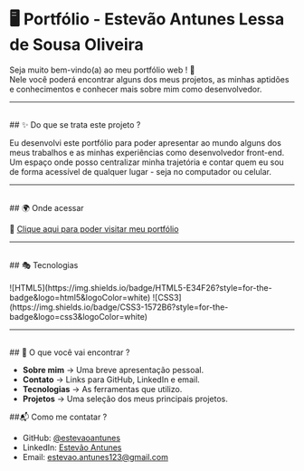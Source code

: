 # 🖥️ Portfólio - Estevão Antunes Lessa de Sousa Oliveira

Seja muito bem-vindo(a) ao meu portfólio web ! 🤚<br>
Nele você poderá encontrar alguns dos meus projetos, as minhas aptidões e conhecimentos e conhecer mais sobre mim como desenvolvedor.

---
<br>
## ✨ Do que se trata este projeto ?<br> 

Eu desenvolvi este portfólio para poder apresentar ao mundo alguns dos meus trabalhos e as minhas experiências como desenvolvedor front-end.<br>
Um espaço onde posso centralizar minha trajetória e contar quem eu sou de forma acessível de qualquer lugar - seja no computador ou celular.

---
<br>
## 🌍 Onde acessar <br>

🔗 [Clique aqui para poder visitar meu portfólio]()

---
<br>
## 🎭 Tecnologias<br>
<br>
![HTML5](https://img.shields.io/badge/HTML5-E34F26?style=for-the-badge&logo=html5&logoColor=white)  ![CSS3](https://img.shields.io/badge/CSS3-1572B6?style=for-the-badge&logo=css3&logoColor=white)


---
<br>
## 📌 O que você vai encontrar ?<br>

- **Sobre mim** → Uma breve apresentação pessoal.<br>
- **Contato** → Links para GitHub, LinkedIn e email. <br> 
- **Tecnologias** → As ferramentas que utilizo.<br>  
- **Projetos** → Uma seleção dos meus principais projetos.  

##📬 Como me contatar ?<br>

- GitHub: [@estevaoantunes](https://github.com/estevaoantunes)<br>
- LinkedIn: [Estevão Antunes](https://linkedin.com/in/estevao-antunes)<br>
- Email: [estevao.antunes123@gmail.com](mailto:estevao.antunes123@gmail.com)<br>
<br>
